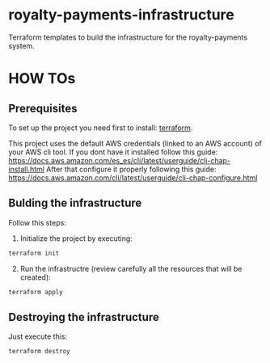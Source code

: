 # royalty-payments-infrastructure
Terraform templates to build the infrastructure for the royalty-payments system.

# HOW TOs
## Prerequisites
To set up the project you need first to install: [terraform](https://www.terraform.io/downloads.html).

This project uses the default AWS credentials (linked to an AWS account) of your AWS cli tool.
If you dont have it installed follow this guide: https://docs.aws.amazon.com/es_es/cli/latest/userguide/cli-chap-install.html
After that configure it properly following this guide: https://docs.aws.amazon.com/cli/latest/userguide/cli-chap-configure.html

## Bulding the infrastructure
Follow this steps:
1. Initialize the project by executing:
```bash
terraform init
```
2. Run the infrastructre (review carefully all the resources that will be created):
```bash
terraform apply
```
## Destroying the infrastructure
Just execute this:
```bash
terraform destroy
```